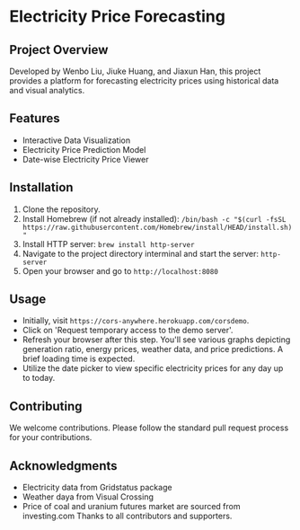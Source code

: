 # Electricity Price Forecasting

## Project Overview
Developed by Wenbo Liu, Jiuke Huang, and Jiaxun Han, this project provides a platform for forecasting electricity prices using historical data and visual analytics.

## Features
- Interactive Data Visualization
- Electricity Price Prediction Model
- Date-wise Electricity Price Viewer

## Installation
1. Clone the repository.
2. Install Homebrew (if not already installed): `/bin/bash -c "$(curl -fsSL https://raw.githubusercontent.com/Homebrew/install/HEAD/install.sh)"`
3. Install HTTP server: `brew install http-server`
4. Navigate to the project directory interminal and start the server: `http-server`
5. Open your browser and go to `http://localhost:8080`

## Usage
- Initially, visit `https://cors-anywhere.herokuapp.com/corsdemo`.
- Click on 'Request temporary access to the demo server'.
- Refresh your browser after this step. You'll see various graphs depicting generation ratio, energy prices, weather data, and price predictions. A brief loading time is expected.
- Utilize the date picker to view specific electricity prices for any day up to today.


## Contributing
We welcome contributions. Please follow the standard pull request process for your contributions.


## Acknowledgments
- Electricity data from Gridstatus package
- Weather daya from Visual Crossing
- Price of coal and uranium futures market are sourced from investing.com
Thanks to all contributors and supporters.
